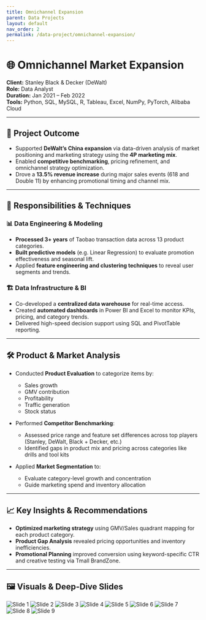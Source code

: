 ```yaml
---
title: Omnichannel Expansion
parent: Data Projects
layout: default
nav_order: 2
permalink: /data-project/omnichannel-expansion/
---
```

# 🌐 Omnichannel Market Expansion

**Client:** Stanley Black & Decker (DeWalt)  
**Role:** Data Analyst  
**Duration:** Jan 2021 – Feb 2022  
**Tools:** Python, SQL, MySQL, R, Tableau, Excel, NumPy, PyTorch, Alibaba Cloud

---

## 📌 Project Outcome

- Supported **DeWalt’s China expansion** via data-driven analysis of market positioning and marketing strategy using the **4P marketing mix**.
- Enabled **competitive benchmarking**, pricing refinement, and omnichannel strategy optimization.
- Drove a **13.5% revenue increase** during major sales events (618 and Double 11) by enhancing promotional timing and channel mix.

---

## 🧠 Responsibilities & Techniques

### 📊 Data Engineering & Modeling
- **Processed 3+ years** of Taobao transaction data across 13 product categories.
- **Built predictive models** (e.g. Linear Regression) to evaluate promotion effectiveness and seasonal lift.
- Applied **feature engineering and clustering techniques** to reveal user segments and trends.

### 🏗️ Data Infrastructure & BI
- Co-developed a **centralized data warehouse** for real-time access.
- Created **automated dashboards** in Power BI and Excel to monitor KPIs, pricing, and category trends.
- Delivered high-speed decision support using SQL and PivotTable reporting.

---

## 🛠️ Product & Market Analysis

- Conducted **Product Evaluation** to categorize items by:
    - Sales growth
    - GMV contribution
    - Profitability
    - Traffic generation
    - Stock status

- Performed **Competitor Benchmarking**:
    - Assessed price range and feature set differences across top players (Stanley, DeWalt, Black + Decker, etc.)
    - Identified gaps in product mix and pricing across categories like drills and tool kits

- Applied **Market Segmentation** to:
    - Evaluate category-level growth and concentration
    - Guide marketing spend and inventory allocation

---

## 📈 Key Insights & Recommendations

- **Optimized marketing strategy** using GMV/Sales quadrant mapping for each product category.
- **Product Gap Analysis** revealed pricing opportunities and inventory inefficiencies.
- **Promotional Planning** improved conversion using keyword-specific CTR and creative testing via Tmall BrandZone.

---

## 🖼️ Visuals & Deep-Dive Slides

![Slide 1](/serenaintech/assets/images/Data1-1.png)
![Slide 2](/serenaintech/assets/images/Data1-2.png)
![Slide 3](/serenaintech/assets/images/Data1-3.png)
![Slide 4](/serenaintech/assets/images/Data1-4.png)
![Slide 5](/serenaintech/assets/images/Data1-5.png)
![Slide 6](/serenaintech/assets/images/Data1-6.png)
![Slide 7](/serenaintech/assets/images/Data1-7.png)
![Slide 8](/serenaintech/assets/images/Data1-8.png)
![Slide 9](/serenaintech/assets/images/Data1-9.png)